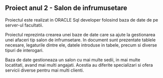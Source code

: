 ## Proiect anul 2 - Salon de infrumusetare
Proiectul este realizat in ORACLE Sql developer folosind baza de date de pe server-ul facultatii.

Proiectul reprezinta crearea unei baze de date care sa ajute la gestionarea unei afaceri tip salon de infrumsetare. In document sunt prezentate tablele necesare, legaturile dintre ele, datele introduse in tabele, precum si diverse tipuri de interogari.

Baza de date gestioneaza un salon cu mai multe sedii, in mai multe locatitati, avand mai multi angajati. Acestia au diferite specializari si ofera servicii diverse pentru mai multi clienti. 
